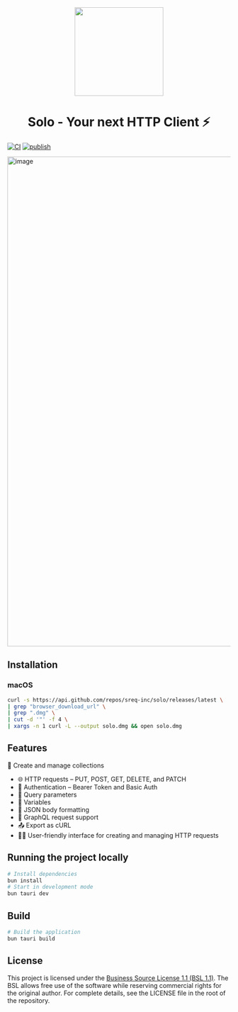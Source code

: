 <div align="center">
  <img src="https://res.cloudinary.com/dje6m1lab/image/upload/v1745970240/solo_vdht4s.webp" height="200" width="200"/>
  <h1>Solo - Your next HTTP Client ⚡</h1>
</div>


[![CI](https://github.com/sreq-inc/Solo/actions/workflows/ci.yml/badge.svg)](https://github.com/sreq-inc/Solo/actions/workflows/ci.yml) [![publish](https://github.com/sreq-inc/solo/actions/workflows/publish.yml/badge.svg)](https://github.com/sreq-inc/solo/actions/workflows/publish.yml)

<img width="1106" alt="image" src="https://github.com/user-attachments/assets/1edebfa9-ff8a-466a-a5ae-4b8eed207a39" />




## Installation

### macOS

```bash
curl -s https://api.github.com/repos/sreq-inc/solo/releases/latest \
| grep "browser_download_url" \
| grep ".dmg" \
| cut -d '"' -f 4 \
| xargs -n 1 curl -L --output solo.dmg && open solo.dmg
```

## Features

📁 Create and manage collections

- 🌐 HTTP requests – PUT, POST, GET, DELETE, and PATCH
- 🔐 Authentication – Bearer Token and Basic Auth
- 🧩 Query parameters
- 🧪 Variables
- 📝 JSON body formatting
- 🔎 GraphQL request support
- 📤 Export as cURL
- 🧑‍💻 User-friendly interface for creating and managing HTTP requests

## Running the project locally

```bash
# Install dependencies
bun install
# Start in development mode
bun tauri dev
```

## Build

```bash
# Build the application
bun tauri build
```

## License

This project is licensed under the [Business Source License 1.1 (BSL 1.1)](https://mariadb.com/bsl11/).
The BSL allows free use of the software while reserving commercial rights for the original author. For complete details, see the LICENSE file in the root of the repository.
